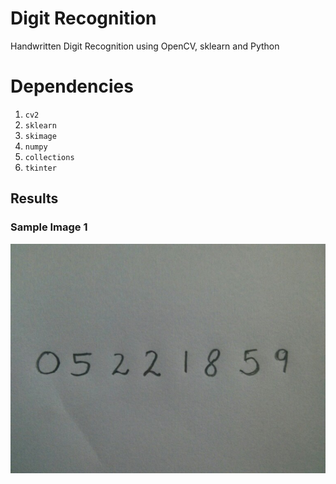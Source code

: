 # Digit Recognition
Handwritten Digit Recognition using OpenCV, sklearn and Python 

# Dependencies
1. `cv2`
2. `sklearn`
3. `skimage`
4. `numpy`
5. `collections`
6. `tkinter`


## Results

### Sample Image 1
![](photo_1.jpg)
